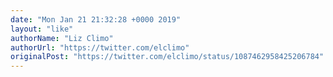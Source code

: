 ```yaml
---
date: "Mon Jan 21 21:32:28 +0000 2019"
layout: "like"
authorName: "Liz Climo"
authorUrl: "https://twitter.com/elclimo"
originalPost: "https://twitter.com/elclimo/status/1087462958425206784"
---
```

